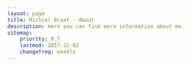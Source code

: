 ```yaml
---
layout: page
title: Michiel Braat - About
description: Here you can find more information about me. 
sitemap:
    priority: 0.7
    lastmod: 2017-11-02
    changefreq: weekly
---
```


